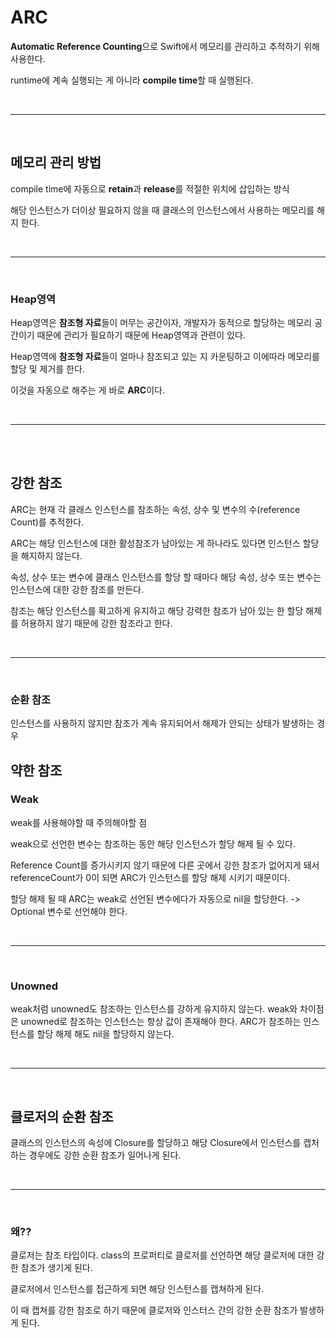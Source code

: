 # <b> ARC </b>

**Automatic Reference Counting**으로 Swift에서 메모리를 관리하고 추적하기 위해 사용한다.

runtime에 계속 실행되는 게 아니라 **compile time**할 때 실행된다.

<br>
<hr>
<br>

## <b> 메모리 관리 방법 </b>

compile time에 자동으로 **retain**과 **release**를 적절한 위치에 삽입하는 방식

해당 인스턴스가 더이상 필요하지 않을 때 클래스의 인스턴스에서 사용하는 메모리를 해지 한다.

<br>
<hr>
<br>

### <b> Heap영역 </b>

Heap영역은 **참조형 자료**들이 머무는 공간이자, 개발자가 동적으로 할당하는 메모리 공간이기 때문에 관리가 필요하기 때문에 Heap영역과 관련이 있다.

Heap영역에 **참조형 자료**들이 얼마나 참조되고 있는 지 카운팅하고 이에따라 메모리를 할당 및 제거를 한다.

이것을 자동으로 해주는 게 바로 **ARC**이다.

<br>
<hr>
<br>
<br>

## <b> 강한 참조 </b>

ARC는 현재 각 클래스 인스턴스를 참조하는 속성, 상수 및 변수의 수(reference Count)를 추적한다.

ARC는 해당 인스턴스에 대한 활성참조가 남아있는 게 하나라도 있다면 인스턴스 할당을 해지하지 않는다.

속성, 상수 또는 변수에 클래스 인스턴스를 할당 할 때마다 해당 속성, 상수 또는 변수는 인스턴스에 대한 강한 참조를 만든다.

참조는 해당 인스턴스를 확고하게 유지하고 해당 강력한 참조가 남아 있는 한 할당 해제를 허용하지 않기 때문에 강한 참조라고 한다.

<br>
<hr>
<br>

### <b> 순환 참조 </b>

인스턴스를 사용하지 않지만 참조가 계속 유지되어서 해제가 안되는 상태가 발생하는 경우

## <b> 약한 참조 </b>

### <b> Weak </b>

weak를 사용해야할 때 주의해야할 점  

weak으로 선언한 변수는 참조하는 동안 해당 인스턴스가 할당 해제 될 수 있다.  

Reference Count를 증가시키지 않기 때문에 다른 곳에서 강한 참조가 없어지게 돼서 referenceCount가 0이 되면 ARC가 인스턴스를 할당 해제 시키기 때문이다.  

할당 해제 될 때 ARC는 weak로 선언된 변수에다가 자동으로 nil을 할당한다. -> Optional 변수로 선언해야 한다.

<br>
<hr>
<br>

### <b> Unowned </b>

weak처럼 unowned도 참조하는 인스턴스를 강하게 유지하지 않는다.
weak와 차이점은 unowned로 참조하는 인스턴스는 항상 값이 존재해야 한다.
ARC가 참조하는 인스턴스를 할당 해제 해도 nil을 할당하지 않는다.

<br>
<hr>
<br>

## <b> 클로저의 순환 참조 </b>

클래스의 인스턴스의 속성에 Closure를 할당하고 해당 Closure에서 인스턴스를 캡처하는 경우에도 강한 순환 참조가 일어나게 된다.

<br>
<hr>
<br>

### <b> 왜?? </b>

클로저는 참조 타입이다. 
class의 프로퍼티로 클로저를 선언하면 해당 클로저에 대한 강한 참조가 생기게 된다. 

클로저에서 인스턴스를 접근하게 되면 해당 인스턴스를 캡쳐하게 된다. 

이 때 캡쳐를 강한 참조로 하기 때문에 클로저와 인스터스 간의 강한 순환 참조가 발생하게 된다.